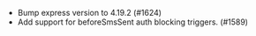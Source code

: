 - Bump express version to 4.19.2 (#1624)
- Add support for beforeSmsSent auth blocking triggers. (#1589)
